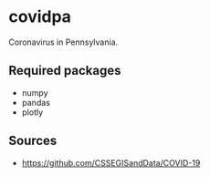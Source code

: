# covidpa

Coronavirus in Pennsylvania.

## Required packages

- numpy
- pandas
- plotly

## Sources

- https://github.com/CSSEGISandData/COVID-19
